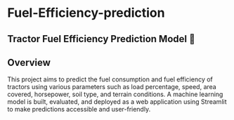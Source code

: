 # Fuel-Efficiency-prediction


## Tractor Fuel Efficiency Prediction Model 🚜

## Overview

This project aims to predict the fuel consumption and fuel efficiency of tractors using various parameters such as load percentage, speed, area covered, horsepower, soil type, and terrain conditions. A machine learning model is built, evaluated, and deployed as a web application using Streamlit to make predictions accessible and user-friendly.
